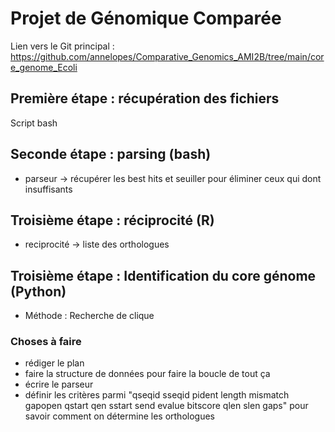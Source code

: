 # Projet de Génomique Comparée
Lien vers le Git principal : https://github.com/annelopes/Comparative_Genomics_AMI2B/tree/main/core_genome_Ecoli

## Première étape : récupération des fichiers
Script bash

## Seconde étape : parsing (bash)
- parseur → récupérer les best hits et seuiller pour éliminer ceux qui dont insuffisants

## Troisième étape : réciprocité (R)
- reciprocité → liste des orthologues

## Troisième étape : Identification du core génome (Python)
- Méthode : Recherche de clique


### Choses à faire
- rédiger le plan
- faire la structure de données pour faire la boucle de tout ça
- écrire le parseur
- définir les critères parmi "qseqid sseqid pident length mismatch gapopen qstart qen sstart send evalue bitscore qlen slen gaps" pour savoir comment on détermine les orthologues
